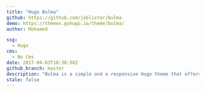 ```yaml
---
title: "Hugo Bulma"
github: https://github.com/jeblister/bulma
demo: https://themes.gohugo.io/theme/bulma/
author: Mohamed

ssg:
  - Hugo
cms:
  - No Cms
date: 2017-04-03T18:38:58Z
github_branch: master
description: "Bulma is a simple and a responsive Hugo theme that offers a traditional blog mixed with a landing page designed to bootstrap your frontend!."
stale: false
---
```


